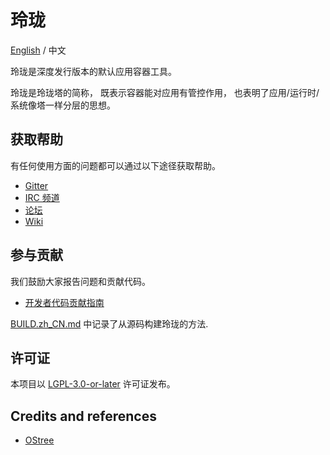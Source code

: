# 玲珑

[English](./README.md) / 中文

玲珑是深度发行版本的默认应用容器工具。

玲珑是玲珑塔的简称，
既表示容器能对应用有管控作用，
也表明了应用/运行时/系统像塔一样分层的思想。

## 获取帮助

有任何使用方面的问题都可以通过以下途径获取帮助。

- [Gitter](https://gitter.im/orgs/linuxdeepin/rooms)
- [IRC 频道](https://webchat.freenode.net/?channels=deepin)
- [论坛](https://bbs.deepin.org)
- [Wiki](https://wiki.deepin.org/)

## 参与贡献

我们鼓励大家报告问题和贡献代码。

- [开发者代码贡献指南][指南]

[指南]: https://github.com/linuxdeepin/developer-center/wiki/Contribution-Guidelines-for-Developers

[BUILD.zh_CN.md](./BUILD.zh_CN.md) 中记录了从源码构建玲珑的方法.

## 许可证

本项目以 [LGPL-3.0-or-later](LICENSE) 许可证发布。

## Credits and references

- [OStree](https://github.com/ostreedev/ostree)
